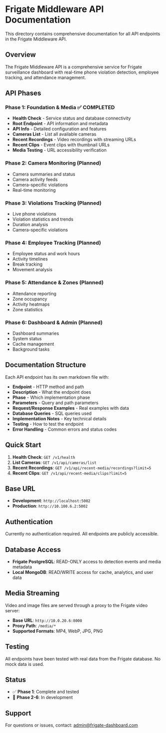 # Frigate Middleware API Documentation

This directory contains comprehensive documentation for all API endpoints in the Frigate Middleware API.

## Overview

The Frigate Middleware API is a comprehensive service for Frigate surveillance dashboard with real-time phone violation detection, employee tracking, and attendance management.

## API Phases

### Phase 1: Foundation & Media ✅ COMPLETED
- **Health Check** - Service status and database connectivity
- **Root Endpoint** - API information and metadata
- **API Info** - Detailed configuration and features
- **Cameras List** - List all available cameras
- **Recent Recordings** - Video recordings with streaming URLs
- **Recent Clips** - Event clips with thumbnail URLs
- **Media Testing** - URL accessibility verification

### Phase 2: Camera Monitoring (Planned)
- Camera summaries and status
- Camera activity feeds
- Camera-specific violations
- Real-time monitoring

### Phase 3: Violations Tracking (Planned)
- Live phone violations
- Violation statistics and trends
- Duration analysis
- Camera-specific violations

### Phase 4: Employee Tracking (Planned)
- Employee status and work hours
- Activity timelines
- Break tracking
- Movement analysis

### Phase 5: Attendance & Zones (Planned)
- Attendance reporting
- Zone occupancy
- Activity heatmaps
- Zone statistics

### Phase 6: Dashboard & Admin (Planned)
- Dashboard summaries
- System status
- Cache management
- Background tasks

## Documentation Structure

Each API endpoint has its own markdown file with:

- **Endpoint** - HTTP method and path
- **Description** - What the endpoint does
- **Phase** - Which implementation phase
- **Parameters** - Query and path parameters
- **Request/Response Examples** - Real examples with data
- **Database Queries** - SQL queries used
- **Implementation Notes** - Key technical details
- **Testing** - How to test the endpoint
- **Error Handling** - Common errors and status codes

## Quick Start

1. **Health Check**: `GET /v1/health`
2. **List Cameras**: `GET /v1/api/cameras/list`
3. **Recent Recordings**: `GET /v1/api/recent-media/recordings?limit=5`
4. **Recent Clips**: `GET /v1/api/recent-media/clips?limit=5`

## Base URL

- **Development**: `http://localhost:5002`
- **Production**: `http://10.100.6.2:5002`

## Authentication

Currently no authentication required. All endpoints are publicly accessible.

## Database Access

- **Frigate PostgreSQL**: READ-ONLY access to detection events and media metadata
- **Local MongoDB**: READ/WRITE access for cache, analytics, and user data

## Media Streaming

Video and image files are served through a proxy to the Frigate video server:
- **Base URL**: `http://10.0.20.6:8000`
- **Proxy Path**: `/media/*`
- **Supported Formats**: MP4, WebP, JPG, PNG

## Testing

All endpoints have been tested with real data from the Frigate database. No mock data is used.

## Status

- ✅ **Phase 1**: Complete and tested
- 🔄 **Phase 2-6**: In development

## Support

For questions or issues, contact: admin@frigate-dashboard.com

